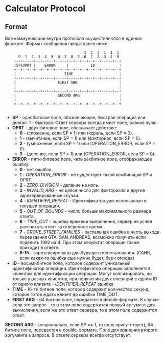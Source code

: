 # Calculator Protocol

## Format

Все коммуникации внутри протокола осуществляются в едином формате. Формат сообщения представлен ниже:

```
                                    1  1  1  1  1  1
      0  1  2  3  4  5  6  7  8  9  0  1  2  3  4  5
    +--+--+--+--+--+--+--+--+--+--+--+--+--+--+--+--+
    |SP|OPRT |    ERROR     |          ID           |
    +--+--+--+--+--+--+--+--+--+--+--+--+--+--+--+--+
    |                      TIME                     |
    +--+--+--+--+--+--+--+--+--+--+--+--+--+--+--+--+
    |                   FIRST ARG                   |
    |                                               |
    +--+--+--+--+--+--+--+--+--+--+--+--+--+--+--+--+
    |                   SECOND ARG                  |
    |                                               |
    +--+--+--+--+--+--+--+--+--+--+--+--+--+--+--+--+
    
```

- **SP** - однобитовое поле, обозначающее, быстрая операция или долгая. 1 - быстрая. Ответ сервера всегда имеет поле, равное нулю.
- **OPRT** - двух-битовое поле, обозначает действие:
  - **0** - (сложение, если SP = 1) или (корень, если SP = 0).
  - **1** - (вычитание, если SP = 1) или (факториал, если SP = 0).
  - **2** - (умножение, если SP = 1) или (OPERATION_ERROR, если SP = 0).
  - **3** - (деление, если SP = 1) или (OPERATION_ERROR, если SP = 0).
- **ERROR** - пяти-битовое поле, четырёхбитное поле, отображающее ошибку:
  - **0** - нет ошибок.
  - **1** - *OPERATION_ERROR* - не существует такой комбинации SP и OPRT.
  - **2** - *ZERO_DIVISION* - деление на ноль.
  - **3** - *INVALID_ARG* - не целое число для факториала и другие зарезервированные случаи.
  - **4** - *IDENTIFIER_REPEAT* - Идентификатор уже использован в текущей операции.
  - **5** - *OUT_OF_BOUNDS* - число больше максимального размера ответа. 
  - **6** - *TIME_OUT* - ошибка времени выполнения, сервер не успел рассчитать ответ за отведенное время .
  - **7** - *GROVE_STREET_FAMILIES* - пасхальная ошибка в честь выхода переиздания GTA: SAN_ANDREAS, возможно получить если поделить 1992 на 4. При этом результат операции также приходит в ответе.
  - **8-15** - зарезервированы для будущего использования. (САНЯ, если какая-то ошибка еще нужна будет, бери отсюда)
- **ID** - восьмибитное поле, которое содержит уникальный идентификатор операции. Идентификатор операции заполняется клиентом для идентификации операции. Могут коллизировать, но только у разных клиентов, при получении двух операций с одним ID от одного клиента - *IDENTIFIER_REPEAT* ошибка.
- **TIME** - 16-ти битное поле, которое содержит количество секунд, которое готов ждать клиент до ошибки TIME_OUT.
- **FIRST ARG** - 64 битное поле, передается в double-формате. В случае если это запрос - то в этом поле содержится первый аргумент для вычисления, если же это ответ сервера, то в этом поле содержится ответ. 

**SECOND ARG** - (опционально, если SP == 1, то поле присутствует), 64 битное поле, передается в double-формате. Поле для хранения второго аргумента в запросе. В ответе сервера всегда отсутствует. 
